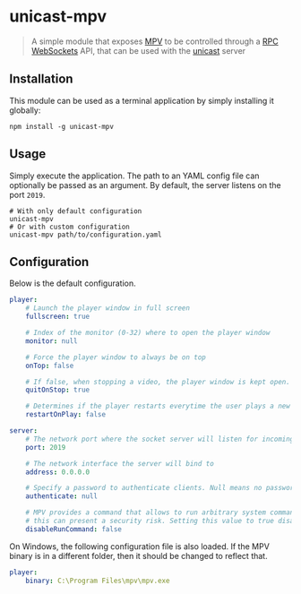 # unicast-mpv
> A simple module that exposes [MPV](http://mpv.io/) to be controlled through a [RPC WebSockets](https://github.com/elpheria/rpc-websockets) API, that can be used with the [unicast](https://github.com/pedromsilvapt/unicast) server

## Installation
This module can be used as a terminal application by simply installing it globally:

```shell
npm install -g unicast-mpv
```
## Usage
Simply execute the application. The path to an YAML config file can optionally be passed as an argument. By default, the server listens on the port `2019`.
```shell
# With only default configuration
unicast-mpv
# Or with custom configuration
unicast-mpv path/to/configuration.yaml
```

## Configuration
Below is the default configuration.
```yaml
player:
    # Launch the player window in full screen
    fullscreen: true

    # Index of the monitor (0-32) where to open the player window
    monitor: null

    # Force the player window to always be on top
    onTop: false

    # If false, when stopping a video, the player window is kept open. If true, it is automatically closed
    quitOnStop: true

    # Determines if the player restarts everytime the user plays a new media when something was already playing
    restartOnPlay: false

server:
    # The network port where the socket server will listen for incoming connections
    port: 2019

    # The network interface the server will bind to
    address: 0.0.0.0

    # Specify a password to authenticate clients. Null means no password
    authenticate: null

    # MPV provides a command that allows to run arbitrary system commands. In unprotected environments, 
    # this can present a security risk. Setting this value to true disables the command from socket requests
    disableRunCommand: false
```

On Windows, the following configuration file is also loaded. If the MPV binary is in a different folder, then it should be changed to reflect that.
```yaml
player:
    binary: C:\Program Files\mpv\mpv.exe
```